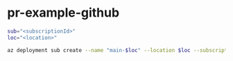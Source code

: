 # pr-example-github

``` bash
sub="<subscriptionId>"
loc="<location>"

az deployment sub create --name "main-$loc" --location $loc --subscription $sub --template-file ./src/main.bicep
``` 